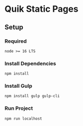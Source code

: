 # Quik Static Pages

## Setup

### Required


```
node >= 16 LTS
```

### Install Dependencies

```
npm install
```

### Install Gulp

```
npm install gulp gulp-cli
```

### Run Project

```
npm run localhost
```





